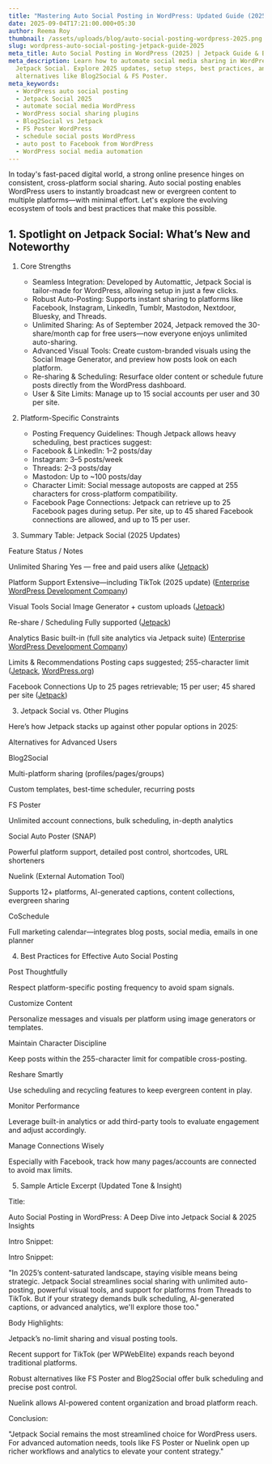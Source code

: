 ```yaml
---
title: "Mastering Auto Social Posting in WordPress: Updated Guide (2025)"
date: 2025-09-04T17:21:00.000+05:30
author: Reema Roy
thumbnail: /assets/uploads/blog/auto-social-posting-wordpress-2025.png
slug: wordpress-auto-social-posting-jetpack-guide-2025
meta_title: Auto Social Posting in WordPress (2025) | Jetpack Guide & Best Plugins
meta_description: Learn how to automate social media sharing in WordPress with
  Jetpack Social. Explore 2025 updates, setup steps, best practices, and
  alternatives like Blog2Social & FS Poster.
meta_keywords:
  - WordPress auto social posting
  - Jetpack Social 2025
  - automate social media WordPress
  - WordPress social sharing plugins
  - Blog2Social vs Jetpack
  - FS Poster WordPress
  - schedule social posts WordPress
  - auto post to Facebook from WordPress
  - WordPress social media automation
---
```

In today's fast-paced digital world, a strong online presence hinges on consistent, cross-platform social sharing. Auto social posting enables WordPress users to instantly broadcast new or evergreen content to multiple platforms—with minimal effort. Let's explore the evolving ecosystem of tools and best practices that make this possible.

## 1. Spotlight on Jetpack Social: What’s New and Noteworthy

1. Core Strengths

   * Seamless Integration: Developed by Automattic, Jetpack Social is tailor-made for WordPress, allowing setup in just a few clicks. 
   * Robust Auto-Posting: Supports instant sharing to platforms like Facebook, Instagram, LinkedIn, Tumblr, Mastodon, Nextdoor, Bluesky, and Threads. 
   * Unlimited Sharing: As of September 2024, Jetpack removed the 30-share/month cap for free users—now everyone enjoys unlimited auto-sharing. 
   * Advanced Visual Tools: Create custom-branded visuals using the Social Image Generator, and preview how posts look on each platform. 
   * Re-sharing & Scheduling: Resurface older content or schedule future posts directly from the WordPress dashboard. 
   * User & Site Limits: Manage up to 15 social accounts per user and 30 per site. 
2. Platform-Specific Constraints

   * Posting Frequency Guidelines: Though Jetpack allows heavy scheduling, best practices suggest:
   * Facebook & LinkedIn: 1–2 posts/day
   * Instagram: 3–5 posts/week
   * Threads: 2–3 posts/day
   * Mastodon: Up to ~100 posts/day
   * Character Limit: Social message autoposts are capped at 255 characters for cross-platform compatibility. 
   * Facebook Page Connections: Jetpack can retrieve up to 25 Facebook pages during setup. Per site, up to 45 shared Facebook connections are allowed, and up to 15 per user. 
3. Summary Table: Jetpack Social (2025 Updates)

Feature
Status / Notes

Unlimited Sharing
Yes — free and paid users alike ([Jetpack](https://jetpack.com/resources/jetpack-social-unlimited-sharing-threads-support-and-more/?utm_source=chatgpt.com))

Platform Support
Extensive—including TikTok (2025 update) ([Enterprise WordPress Development Company](https://www.wpwebelite.com/blog/5-best-wordpress-plugins-for-social-media-auto-posting/?utm_source=chatgpt.com))

Visual Tools
Social Image Generator + custom uploads ([Jetpack](https://jetpack.com/social/?utm_source=chatgpt.com))

Re-share / Scheduling
Fully supported ([Jetpack](https://jetpack.com/resources/automate-social-media-sharing-wordpress/?utm_source=chatgpt.com))

Analytics
Basic built-in (full site analytics via Jetpack suite) ([Enterprise WordPress Development Company](https://www.wpwebelite.com/blog/5-best-wordpress-plugins-for-social-media-auto-posting/?utm_source=chatgpt.com))

Limits & Recommendations
Posting caps suggested; 255-character limit ([Jetpack](https://jetpack.com/jetpack_support_category/social/?utm_source=chatgpt.com), [WordPress.org](https://wordpress.org/support/topic/question-about-character-limit-in-autoposting/?utm_source=chatgpt.com))

Facebook Connections
Up to 25 pages retrievable; 15 per user; 45 shared per site ([Jetpack](https://jetpack.com/support/jetpack-social/facebook/?utm_source=chatgpt.com))

3. Jetpack Social vs. Other Plugins

Here’s how Jetpack stacks up against other popular options in 2025:

Alternatives for Advanced Users

Blog2Social

Multi-platform sharing (profiles/pages/groups)

Custom templates, best-time scheduler, recurring posts

FS Poster

Unlimited account connections, bulk scheduling, in-depth analytics

Social Auto Poster (SNAP)

Powerful platform support, detailed post control, shortcodes, URL shorteners

Nuelink (External Automation Tool)

Supports 12+ platforms, AI-generated captions, content collections, evergreen sharing

CoSchedule

Full marketing calendar—integrates blog posts, social media, emails in one planner

4. Best Practices for Effective Auto Social Posting

Post Thoughtfully

Respect platform-specific posting frequency to avoid spam signals. 

Customize Content

Personalize messages and visuals per platform using image generators or templates.

Maintain Character Discipline

Keep posts within the 255-character limit for compatible cross-posting. 

Reshare Smartly

Use scheduling and recycling features to keep evergreen content in play.

Monitor Performance

Leverage built-in analytics or add third-party tools to evaluate engagement and adjust accordingly.

Manage Connections Wisely

Especially with Facebook, track how many pages/accounts are connected to avoid max limits. 

5. Sample Article Excerpt (Updated Tone & Insight)

Title:

Auto Social Posting in WordPress: A Deep Dive into Jetpack Social & 2025 Insights

Intro Snippet:

Intro Snippet:

"In 2025’s content-saturated landscape, staying visible means being strategic. Jetpack Social streamlines social sharing with unlimited auto-posting, powerful visual tools, and support for platforms from Threads to TikTok. But if your strategy demands bulk scheduling, AI-generated captions, or advanced analytics, we'll explore those too."

Body Highlights:

Jetpack’s no-limit sharing and visual posting tools.

Recent support for TikTok (per WPWebElite) expands reach beyond traditional platforms. 

Robust alternatives like FS Poster and Blog2Social offer bulk scheduling and precise post control.

Nuelink allows AI-powered content organization and broad platform reach.

Conclusion:

"Jetpack Social remains the most streamlined choice for WordPress users. For advanced automation needs, tools like FS Poster or Nuelink open up richer workflows and analytics to elevate your content strategy."
